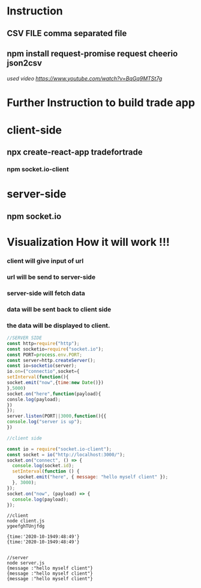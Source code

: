 # Instruction

## CSV FILE comma separated file

## npm install request-promise request cheerio json2csv

###### used video https://www.youtube.com/watch?v=BqGq9MTSt7g

# Further Instruction to build trade app

# client-side

## npx create-react-app tradefortrade

### npm socket.io-client

# server-side

## npm socket.io

# Visualization How it will work !!!

### client will give input of url
### url will be send to server-side 
### server-side will fetch data
### data will be sent back to client side 
### the data will be displayed to client.

```javascript
//SERVER SIDE
const http=require("http");
const socketio=require("socket.io");
const PORT=process.env.PORT;
const server=http.createServer();
const io=socketio(server);
io.on=("connectio",socket={
setInterval(function(){
socket.emit("now",{time:new Date()})
},5000)
socket.on("here",function(payload){
consle.log(payload);
})
});
server.listen(PORT||3000,function(){{
console.log("server is up");
})

```

```javascript
//client side

const io = require("socket.io-client");
const socket = io("http://localhost:3000/");
socket.on("connect", () => {
  console.log(socket.id);
  setInterval(function () {
    socket.emit("here", { message: "hello myself client" });
  }, 3000);
});
socket.on("now", (payload) => {
  console.log(payload);
});
```

```terminal
//client
node client.js
ygeefghTUnjfdg

{time:'2020-10-1949:48:49'}
{time:'2020-10-1949:48:49'}


```

```terminal
//server
node server.js
{message :"hello myself client"}
{message :"hello myself client"}
{message :"hello myself client"}

```
